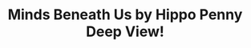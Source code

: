 ---
title: Minds Beneath Us by Hippo Penny Deep View!
layout: scoredetail
permalink: /meta-score/minds-beneath-us
header:
  teaser: /assets/images/minds-beneath-us.jpg
  video:
    id: _eMh3xujbck
    provider: youtube
---
